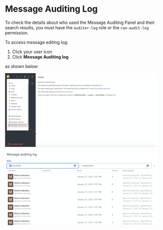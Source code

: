 # Message Auditing Log

To check the details about who used the Message Auditing Panel and their search results, you must have the `auditor-log` role or the `can-audit-log` permission.

To access message editing log:

1. Click your user icon
2. Click **Message Auditing log**

as shown below:

![](<../.gitbook/assets/image (300).png>)

![](<../.gitbook/assets/image (301).png>)
